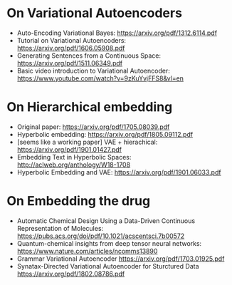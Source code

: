 # On Variational Autoencoders
* Auto-Encoding Variational Bayes: https://arxiv.org/pdf/1312.6114.pdf
* Tutorial on Variational Autoencoders: https://arxiv.org/pdf/1606.05908.pdf
* Generating Sentences from a Continuous Space: https://arxiv.org/pdf/1511.06349.pdf
* Basic video introduction to Variational Autoencoder: https://www.youtube.com/watch?v=9zKuYvjFFS8&vl=en

# On Hierarchical embedding
* Original paper: https://arxiv.org/pdf/1705.08039.pdf
* Hyperbolic embedding: https://arxiv.org/pdf/1805.09112.pdf
* [seems like a working paper] VAE + hierachical: https://arxiv.org/pdf/1901.01427.pdf
* Embedding Text in Hyperbolic Spaces: http://aclweb.org/anthology/W18-1708
* Hyperbolic Embedding and VAE: https://arxiv.org/pdf/1901.06033.pdf

# On Embedding the drug
* Automatic Chemical Design Using a Data-Driven Continuous Representation of Molecules: https://pubs.acs.org/doi/pdf/10.1021/acscentsci.7b00572
* Quantum-chemical insights from deep tensor neural networks:
https://www.nature.com/articles/ncomms13890
* Grammar Variational Autoencoder
https://arxiv.org/pdf/1703.01925.pdf
* Synatax-Directed Variational Autoencoder for Sturctured Data
https://arxiv.org/pdf/1802.08786.pdf
